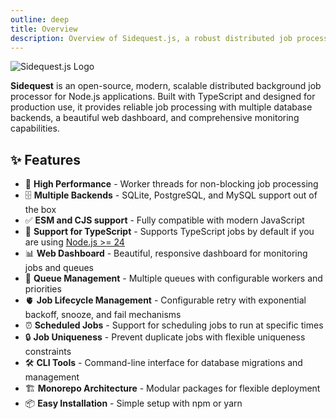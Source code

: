 ```yaml
---
outline: deep
title: Overview
description: Overview of Sidequest.js, a robust distributed job processing library for Node.js.
---
```


![Sidequest.js Logo](/logo-full.png "Sidequest.js Logo")

**Sidequest** is an open-source, modern, scalable distributed background job processor for Node.js applications. Built with TypeScript and designed for production use, it provides reliable job processing with multiple database backends, a beautiful web dashboard, and comprehensive monitoring capabilities.

## ✨ Features

- 🚀 **High Performance** - Worker threads for non-blocking job processing
- 🗄️ **Multiple Backends** - SQLite, PostgreSQL, and MySQL support out of the box
- ✅ **ESM and CJS support** - Fully compatible with modern JavaScript
- 📝 **Support for TypeScript** - Supports TypeScript jobs by default if you are using [Node.js >= 24](https://nodejs.org/api/typescript.html#modules-typescript)
- 📊 **Web Dashboard** - Beautiful, responsive dashboard for monitoring jobs and queues
- 🎯 **Queue Management** - Multiple queues with configurable workers and priorities
- 🫀 **Job Lifecycle Management** - Configurable retry with exponential backoff, snooze, and fail mechanisms
- ⏰ **Scheduled Jobs** - Support for scheduling jobs to run at specific times
- 🔒 **Job Uniqueness** - Prevent duplicate jobs with flexible uniqueness constraints
- 🛠️ **CLI Tools** - Command-line interface for database migrations and management
- 🏗️ **Monorepo Architecture** - Modular packages for flexible deployment
- 📦 **Easy Installation** - Simple setup with npm or yarn
